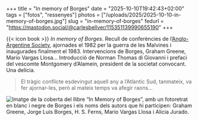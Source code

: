 +++
title = "In memory of Borges"
date = "2025-10-10T19:42:43+02:00"
tags = ["fotos", "ressenyes"]
photos = ["/uploads/2025/2025-10-10-in-memory-of-borges.jpg"]
slug = "in-memory-of-borges"
fedurl = "https://mastodon.social/@carlesbellver/115351139990655190"
+++

{{< icon book >}} *In memory of Borges*. Recull de conferències de l’[Anglo-Argentine Society](https://angloargentinesociety.org.uk), ajornades el 1982 per la guerra de les Malvines i inaugurades finalment el 1983. Intervencions de Borges, Graham Greene, Mario Vargas Llosa… Introducció de Norman Thomas di Giovanni i prefaci del vescomte Montgomery d’Alamein, president de la societat convocant. Una delícia.

> El tràgic conflicte esdevingut aquell any a l’Atlàntic Sud, tanmateix, va fer ajornar-les, però al mateix temps va afegir raons…

<img alt="Imatge de la coberta del llibre “In Memory of Borges”, amb un fotoretrat en blanc i negre de Borges i els noms dels autors que hi participen: Graham Greene, Jorge Luis Borges, H. S. Ferns, Mario Vargas Llosa i Alicia Jurado." src="/uploads/2025/2025-10-10-in-memory-of-borges.jpg">
